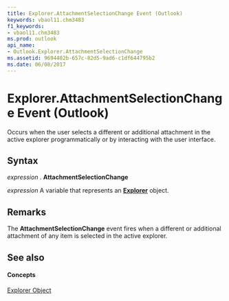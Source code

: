 ```yaml
---
title: Explorer.AttachmentSelectionChange Event (Outlook)
keywords: vbaol11.chm3483
f1_keywords:
- vbaol11.chm3483
ms.prod: outlook
api_name:
- Outlook.Explorer.AttachmentSelectionChange
ms.assetid: 9694482b-657c-82d5-9ad6-c1df644795b2
ms.date: 06/08/2017
---
```



# Explorer.AttachmentSelectionChange Event (Outlook)

Occurs when the user selects a different or additional attachment in the active explorer programmatically or by interacting with the user interface.


## Syntax

 _expression_ . **AttachmentSelectionChange**

 _expression_ A variable that represents an **[Explorer](explorer-object-outlook.md)** object.


## Remarks

The **AttachmentSelectionChange** event fires when a different or additional attachment of any item is selected in the active explorer.


## See also


#### Concepts


[Explorer Object](explorer-object-outlook.md)

